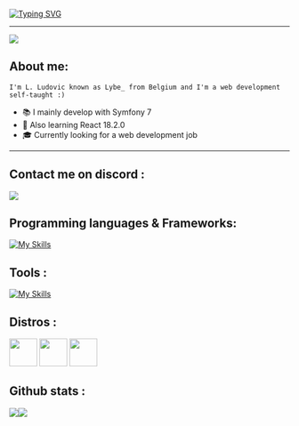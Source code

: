 [![Typing SVG](https://readme-typing-svg.demolab.com?font=Courgette&size=30&pause=1000&color=F7F7F7&random=false&width=435&lines=Hi+there+%2C+I'm+Lybe_+%F0%9F%A4%94)](https://git.io/typing-svg)

---

<img src="https://wallpaperaccess.com/full/6604090.gif">

## About me:

`I'm L. Ludovic known as Lybe_ from Belgium and I'm a web development self-taught :)`  
- 📚 I mainly develop with Symfony 7  
- 🎯 Also learning React 18.2.0  
- 🎓 Currently looking for a web development job  

---

## Contact me on discord :
<img src="https://discord.c99.nl/widget/theme-3/272039778206089224.png">

## Programming languages & Frameworks:
[![My Skills](https://skillicons.dev/icons?i=html,css,sass,js,nodejs,react,php,symfony)](https://skillicons.dev)

## Tools :
[![My Skills](https://skillicons.dev/icons?i=vscode,visualstudio,mysql)](https://skillicons.dev)

## Distros :
<p>
<img src="https://upload.wikimedia.org/wikipedia/commons/3/35/Tux.svg" height=50px width=50px>
<img src="https://cdn.jsdelivr.net/gh/devicons/devicon/icons/debian/debian-original.svg" height=50px width=50px>
<img src="https://cdn.jsdelivr.net/gh/devicons/devicon/icons/windows8/windows8-original.svg" height=50px width=50px>
</p>

## Github stats :
<div style="display: flex";>
  <a href="https://github.com/anuraghazra/github-readme-stats/blob/master/docs/readme_fr.md#personnalisation">
    <img src="https://github-readme-stats.vercel.app/api?username=lybe-source&theme=tokyonight&show_icons=true&include_all_commits=true&count_private=true&hide_rank=true&hide=prs,issues,contribs" />
  </a>
  <a href="https://github.com/anuraghazra/github-readme-stats/blob/master/docs/readme_fr.md#personnalisation">
    <img src="https://github-readme-stats.vercel.app/api/top-langs/?username=lybe-source&layout=compact&theme=tokyonight" />
  </a>
</div>
<!--
![Les Stats GitHub de Lybe_](https://github-readme-stats.vercel.app/api?username=lybe-source&theme=tokyonight&show_icons=true&count_private=true&include_all_commits=true)
[![Carte ReadMe](https://github-readme-stats.vercel.app/api/pin/?username=lybe-source&repo=lybe-source&show_owner=true&theme=tokyonight)](https://github.com/anuraghazra/github-readme-stats)
[![Top Langs](https://github-readme-stats.vercel.app/api/top-langs/?username=lybe-source&layout=compact&theme=tokyonight)](https://github.com/anuraghazra/github-readme-stats)
-->
